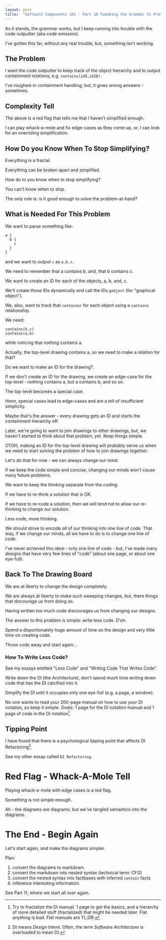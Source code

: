 ```yaml
---
layout: post
title:  "Software Components 101 - Part 10 Tweaking the Grammar to Provide More Information"
---
```

As it stands, the grammar works, but I keep running into trouble with the code outputter (aka code emission).

I've gotten this far, without any real trouble, but, something isn't working.

## The Problem

I want the code outputter to keep track of the object hierarchy and to output containment relations, e.g. `contains(id9,id28)`.

I've roughed-in containment handling, but, it gives wrong answers - sometimes.

## Complexity Tell
The above is a red flag that tells me that I haven't simplified enough.

I can play whack-a-mole and fix edge-cases as they come up, or, I can look for an overriding simplification.

## How Do you Know When To Stop Simplifying?
Everything is a fractal.

Everything can be broken apart and simplified.

How do to you know when to stop simplifying?

You can't know when to stop.

The only rule is: is it good enough to solve the problem-at-hand?

## What is Needed For This Problem

We want to parse something like:
```
a {
  b {
    c
  }
}
```
and we want to output `c` as `a.b.c`.

We need to remember that a contains b, and, that b contains c.

We want to create an ID for each of the objects, a, b, and, c.  

We'll create those IDs dynamically and call the IDs `gobject` (for "graphical object").

We, also, want to track that `container` for each object using a `contains` relationship.

We need:
```
contains(b,c)
contains(a,b)
```
while noticing that _nothing_ contains a.

Actually, the top-level drawing contains a, so we need to make a relation for that?  

Do we want to make an ID for the drawing?.

If we don't create an ID for the drawing, we create an edge-case for the top-level - nothing contains a, but a contains b, and so on.  

The top-level becomes a special case.

Hmm, special cases lead to edge-cases and are a _tell_ of insufficient simplicity.

Maybe that's the answer - every drawing gets an ID and starts the containment hierarchy off.

Later, we're going to want to join drawings to other drawings, but, we haven't started to think about that problem, yet.  Keep things simple.

OTOH, making an ID for the top-level drawing will probably serve us when we need to start solving the problem of how to join drawings together.

Let's do that for now - we can always change our mind.  

If we keep the code simple and concise, changing our minds won't cause many future problems.  

We want to keep the _thinking_ separate from the _coding_.

If we have to re-think a solution that is OK.

If we have to re-code a solution, then we will tend not to allow our re-thinking to change our solution.  

Less code, more thinking.

We should strive to encode _all_ of our thinking into one line of code.  That way, if we change our minds, all we have to do is to change one line of code.

I've never achieved this ideal - only one line of code - but, I've made many designs that have very few lines of "code" (about one page, or about one eye-full).

## Back To The Drawing Board

We are at liberty to change the design completely.

We are always at liberty to make such sweeping changes, but, there things that discourage us from doing so.

Having written too much code discourages us from changing our designs.  

The answer to this problem is simple: write less code.  D'oh.

Spend a disportionately huge amount of time on the design and very little time on creating code.

Throw code away and start again...

### How To Write Less Code?

See my essays entitled "Less Code" and "Writing Code That Writes Code".

Write down the DI (the Architecture), don't spend much time writing down code that has the DI calcified into it.

Simplify the DI until it occupies only one eye-full (e.g. a page, a window).  

No one wants to read your 200-page manual on how to use your DI notation, so keep it simple.  Goals: 1 page for the DI notation manual and 1 page of code in the DI notation[^manual].

[^manual]: Try to fractalize the DI manual.  1 page to get the basics, and a hierarchy of more detailed stuff (fractalized) that might be needed later.  Flat _anything_ is bad.  Flat manuals are TL;DR.

## Tipping Point

I have found that there is a psychological tipping point that affects DI Refactoring[^di].

See my other essay called `DI Refactoring`.


# Red Flag - Whack-A-Mole Tell
Playing whack-a-mole with edge cases is a red flag.

Something is not simple enough.

Ah - the diagrams are diagrams, but we've tangled semantics into the diagrams.

# The End - Begin Again
Let's start again, and make the diagrams simpler.

Plan: 
1. convert the diagrams to markdown.
2. convert the markdown into nested syntax (technical term: CFG)
3. convert the nested syntax into factbases with inferred `contain` facts
4. inference interesting information.

See Part 11, where we start all over again.

[^di]: DI means _Design Intent_.  Often, the term _Software Architecture_ is overloaded to mean DI.


<script src="https://utteranc.es/client.js" 
        repo="guitarvydas/guitarvydas.github.io" 
        issue-term="pathname" 
        theme="github-light" 
        crossorigin="anonymous" 
        async> 
</script> 
